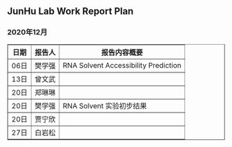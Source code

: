 
## JunHu Lab Work Report Plan

### 2020年12月




<html>
<body>

<table border="1">
  <tr>
    <th>日期</th>
    <th>报告人</th>
    <th>报告内容概要</th>    
  </tr>
  <tr>
    <td>06日</td>
    <td>樊学强</td>
    <td>RNA Solvent Accessibility Prediction</td>
  </tr>
  <tr>
    <td>13日</td>
    <td>曾文武</td>
    <td></td>
  </tr>
  <tr>
    <td>20日</td>
    <td>郑琳琳</td>
    <td></td>
  </tr>
  <tr>
    <td>20日</td>
    <td>樊学强</td>
    <td>RNA Solvent 实验初步结果</td>
  </tr>
  <tr>
    <td>20日</td>
    <td>贾宁欣</td>
    <td></td>
  </tr>
<tr>
    <td>27日</td>
    <td>白岩松</td>
    <td></td>
  </tr>
</table>

</body>
</html>

